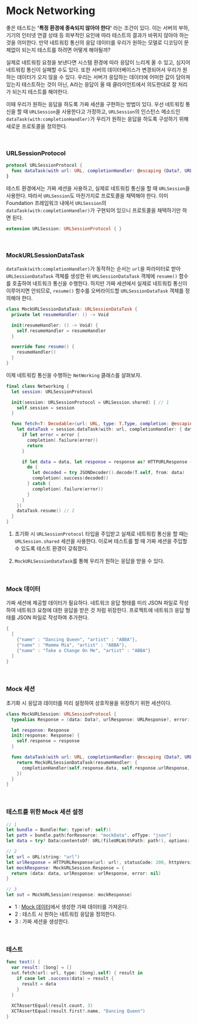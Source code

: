 # Mock Networking

좋은 테스트는 **'특정 환경에 종속되지 않아야 한다'** 라는 조건이 있다. 이는 서버의 부하, 기기의 인터넷 연결 상태 등 외부적인 요인에 따라 테스트의 결과가 바뀌지 않아야 하는 것을 의미한다. 만약 네트워킹 통신의 응답 데이터를 우리가 원하는 모델로 디코딩이 문제없이 되는지 테스트를 하려면 어떻게 해야될까?

실제로 네트워킹 요청을 보낸다면 시스템 환경에 따라 응답이 느리게 올 수 있고, 심지어 네트워킹 통신이 실패할 수도 있다. 또한 서버의 데이터베이스가 변경되어서 우리가 원하는 데이터가 오지 않을 수 있다. 우리는 서버가 응답하는 데이터에 어떠한 값이 담아져 있는지 테스트하는 것이 아닌, A라는 응답이 올 때 클라이언트에서 의도한대로 잘 처리가 되는지 테스트를 해야한다.

이때 우리가 원하는 응답을 하도록 가짜 세션을 구현하는 방법이 있다. 우선 네트워킹 통신을 할 때 `URLSession`을 사용한다고 가정하고, `URLSession`의 인스턴스 메소드인 `dataTask(with:completionHandler)`가 우리가 원하는 응답을 하도록 구성하기 위해 새로운 프로토콜을 정의한다.

&nbsp;

### URLSessionProtocol

```swift
protocol URLSessionProtocol {
  func dataTask(with url: URL, completionHandler: @escaping (Data?, URLResponse?, Error?) -> Void) -> URLSessionDataTask
}
```

테스트 환경에서는 가짜 세션을 사용하고, 실제로 네트워킹 통신을 할 때 `URLSession`을 사용한다. 따라서 `URLSession`도 마찬가지로 프로토콜을 채택해야 한다. 이미 Foundation 프레임워크 내에서 `URLSession`의 `dataTask(with:completionHandler)`가 구현되어 있으니 프로토콜을 채택하기만 하면 된다.

```swift
extension URLSession: URLSessionProtocol { }
```

&nbsp;
### MockURLSessionDataTask

`dataTask(with:completionHandler)`가 동작하는 순서는 `url`을 파라미터로 받아 `URLSessionDataTask` 객체를 생성한 뒤 `URLSessionDataTask` 객체에 `resume()` 함수를 호출하여 네트워크 통신을 수행한다. 하지만 가짜 세션에서 실제로 네트워킹 통신이 이루어지면 안되므로, `resume()` 함수를 오버라이드할 `URLSessionDataTask` 객체를 정의해야 한다.

```swift
class MockURLSessionDataTask: URLSessionDataTask {
  private let resumeHandler: () -> Void

  init(resumeHandler: () -> Void) {
    self.resumeHandler = resumeHandler
  }

  override func resume() {
    resumeHandler()
  }
}
```

이제 네트워킹 통신을 수행하는 `NetWorking` 클래스를 살펴보자.

```swift
final class Networking {
  let session: URLSessionProtocol

  init(session: URLSessionProtocol = URLSession.shared) { // 1
    self.session = session
  }

  func fetch<T: Decodable>(url: URL, type: T.Type, completion: @escaping ((Result<T, Error>) -> Void)) {
    let dataTask = session.dataTask(with: url, completionHandler: { data, response, error in 
      if let error = error {
        completion(.failure(error))
        return
      }

      if let data = data, let response = response as? HTTPURLResponse {
        do {
          let decoded = try JSONDecoder().decode(T.self, from: data)
          completion(.success(decoded))
        } catch {
          completion(.failure(error))
        }
      }
    })
    dataTask.resume() // 2
  }
}
```

1. 초기화 시 `URLSessionProtocol` 타입을 주입받고 실제로 네트워킹 통신을 할 때는 `URLSession.shared` 세션을 사용한다. 이로써 테스트를 할 때 가짜 세션을 주입할 수 있도록 테스트 환경이 갖춰졌다. 

2. `MockURLSessionDataTask`를 통해 우리가 원하는 응답을 받을 수 있다.

&nbsp;
### Mock 데이터

가짜 세션에 제공할 데이터가 필요하다. 네트워크 응답 형태를 미리 JSON 파일로 작성하여 네트워크 요청에 대한 응답을 받은 것 처럼 위장한다. 프로젝트에 네트워크 응답 형태를 JSON 파일로 작성하여 추가한다.

```swift
{
  [
    {"name" : "Dancing Queen", "artist" : "ABBA"},
    {"name" : "Mamma Mia", "artist" : "ABBA"},
    {"name" : "Take a Change On Me", "artist" : "ABBA"}
  ]
}
```

&nbsp;
### Mock 세션

초기화 시 응답과 데이터를 미리 설정하여 상호작용을 위장하기 위한 세션이다.

```swift
class MockURLSession: URLSessionProtocol {
  typealias Response = (data: Data?, urlResponse: URLResponse?, error: Error?)

  let response: Response
  init(response: Response) {
    self.response = response
  }

  func dataTask(with url: URL, completionHandler: @escaping (Data?, URLResponse?, Error?) -> Void) -> URLSessionDataTask {
    return MockURLSessionDataTask(resumeHandler: {
      completionHandler(self.response.data, self.response.urlResponse, self.response.error)
    })
  }
}
```

&nbsp;
### 테스트를 위한 Mock 세션 설정

```swift
// 1
let bundle = Bundle(for: type(of: self))
let path = bundle.path(forResource: "mockData", ofType: "json")
let data = try? Data(contentsOf: URL(fileURLWithPath: path!), options: .alwaysMapped)

// 2
let url = URL(string: "url")
let urlResponse = HTTPURLResponse(url: url!, statusCode: 200, httpVersion: nil, headerFields: nil)
let mockResponse: MockURLSession.Response = {
  return (data: data, urlResponse: urlResponse, error: nil)
}

// 3
let sut = MockURLSession(response: mockResponse)
```

- 1 : [Mock 데이터](#mock-데이터)에서 생성한 가짜 데이터를 가져온다.
- 2 : 테스트 시 원하는 네트워킹 응답을 정의한다.
- 3 : 가짜 세션을 생성한다.

&nbsp;
### 테스트

```swift
func test() {
  var result: [Song] = []
  sut.fetch(url: url, type: [Song].self) { result in 
    if case let .success(data) = result {
      result = data
    }
  }
  
  XCTAssertEqual(result.count, 3)
  XCTAssertEqual(result.first?.name, "Dancing Queen")
}
```